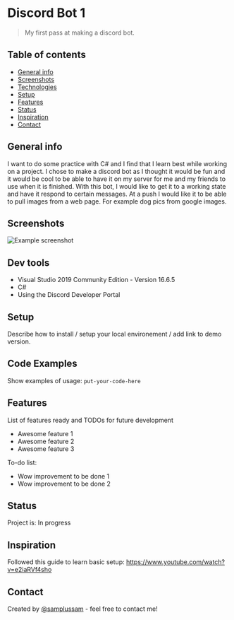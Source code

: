 # Discord Bot 1
> My first pass at making a discord bot.

## Table of contents
* [General info](#general-info)
* [Screenshots](#screenshots)
* [Technologies](#technologies)
* [Setup](#setup)
* [Features](#features)
* [Status](#status)
* [Inspiration](#inspiration)
* [Contact](#contact)

## General info
I want to do some practice with C# and I find that I learn best while working on a project. I chose to make a discord bot as I thought it would be fun and it would be cool to be able to have it on my server for me and my friends to use when it is finished. With this bot, I would like to get it to a working state and have it respond to certain messages. At a push I would like it to be able to pull images from a web page. For example dog pics from google images.


## Screenshots
![Example screenshot](./img/screenshot.png)

## Dev tools
* Visual Studio 2019 Community Edition - Version 16.6.5
* C#
* Using the Discord Developer Portal 

## Setup
Describe how to install / setup your local environement / add link to demo version.

## Code Examples
Show examples of usage:
`put-your-code-here`

## Features
List of features ready and TODOs for future development
* Awesome feature 1
* Awesome feature 2
* Awesome feature 3

To-do list:
* Wow improvement to be done 1
* Wow improvement to be done 2

## Status
Project is: In progress

## Inspiration
Followed this guide to learn basic setup: https://www.youtube.com/watch?v=e2iaRVf4sho

## Contact
Created by [@samplussam](https://www.samstevens.me/) - feel free to contact me!
